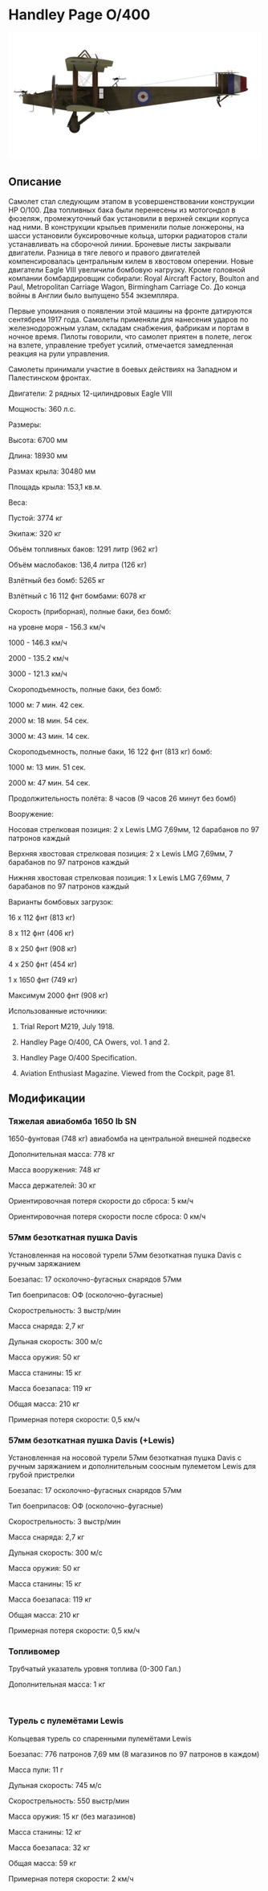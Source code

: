 # Handley Page O/400
  

  
![handleypage400](../images/handleypage400.png)
  

  
## Описание
  

  
Самолет стал следующим этапом в усовершенствовании конструкции HP O/100. Два топливных бака были перенесены из мотогондол в фюзеляж, промежуточный бак установили в верхней секции корпуса над ними. В конструкции крыльев применили полые лонжероны, на шасси установили буксировочные кольца, шторки радиаторов стали устанавливать на сборочной линии. Броневые листы закрывали двигатели. Разница в тяге левого и правого двигателей компенсировалась центральным килем в хвостовом оперении. Новые двигатели Eagle VIII увеличили бомбовую нагрузку. Кроме головной компании бомбардировщик собирали: Royal Aircraft Factory, Boulton and Paul, Metropolitan Carriage Wagon, Birmingham Carriage Co. До конца войны в Англии было выпущено 554 экземпляра.
  
Первые упоминания о появлении этой машины на фронте датируются сентябрем 1917 года. Самолеты применяли для нанесения ударов по железнодорожным узлам, складам снабжения, фабрикам и портам в ночное время. Пилоты говорили, что самолет приятен в полете, легок на взлете, управление требует усилий, отмечается замедленная реакция на рули управления.
  
Самолеты принимали участие в боевых действиях на Западном и Палестинском фронтах.
  

  

  
Двигатели: 2 рядных 12-цилиндровых Eagle VIII
  
Мощность: 360 л.с.
  

  
Размеры:
  
Высота: 6700 мм
  
Длина: 18930 мм
  
Размах крыла: 30480 мм
  
Площадь крыла: 153,1 кв.м.
  

  
Веса:
  
Пустой: 3774 кг 
  
Экипаж: 320 кг
  
Объём топливных баков: 1291 литр (962 кг)
  
Объём маслобаков: 136,4 литра (126 кг)
  
Взлётный без бомб: 5265 кг
  
Взлётный с 16 112 фнт бомбами: 6078 кг
  

  
Скорость (приборная), полные баки, без бомб:
  
на уровне моря - 156.3 км/ч
  
1000 - 146.3 км/ч
  
2000 - 135.2 км/ч
  
3000 - 121.3 км/ч
  

  
Скороподъемность, полные баки, без бомб:
  
1000 м: 7 мин. 42 сек.
  
2000 м: 18 мин. 54 сек.
  
3000 м: 43 мин. 14 сек.
  

  
Скороподъемность, полные баки, 16 122 фнт (813 кг) бомб:
  
1000 м: 13 мин. 51 сек.
  
2000 м: 47 мин. 54 сек.
  

  
Продолжительность полёта: 8 часов (9 часов 26 минут без бомб)
  

  
Вооружение:
  
Носовая стрелковая позиция: 2 х Lewis LMG 7,69мм, 12 барабанов по 97 патронов каждый
  
Верхняя хвостовая стрелковая позиция: 2 х Lewis LMG 7,69мм, 7 барабанов по 97 патронов каждый
  
Нижняя хвостовая стрелковая позиция: 1 х Lewis LMG 7,69мм, 7 барабанов по 97 патронов каждый
  

  
Варианты бомбовых загрузок:
  
16 x 112 фнт (813 кг)
  
8 x 112 фнт (406 кг)
  
8 x 250 фнт (908 кг)
  
4 x 250 фнт (454 кг)
  
1 x 1650 фнт (749 кг)
  

  
Максимум 2000 фнт (908 кг)
  

  
Использованные источники:
  
1) Trial Report M219, July 1918.
  
2) Handley Page O/400, CA Owers, vol. 1 and 2.
  
3) Handley Page O/400 Specification.
  
4) Aviation Enthusiast Magazine. Viewed from the Cockpit, page 81.
  

  
## Модификации
  

  
  
### Тяжелая авиабомба 1650 lb SN
  

  
1650-фунтовая (748 кг) авиабомба на центральной внешней подвеске
  
Дополнительная масса: 778 кг
  
Масса вооружения: 748 кг
  
Масса держателей: 30 кг
  
Ориентировочная потеря скорости до сброса: 5 км/ч
  
Ориентировочная потеря скорости после сброса: 0 км/ч﻿
  
  
### 57мм безоткатная пушка Davis
  

  
Установленная на носовой турели 57мм безоткатная пушка Davis с ручным заряжанием
  
Боезапас: 17 осколочно-фугасных снарядов 57мм
  
Тип боеприпасов: ОФ (осколочно-фугасные)
  
Скорострельность: 3 выстр/мин
  
Масса снаряда: 2,7 кг
  
Дульная скорость: 300 м/с
  
Масса оружия: 50 кг
  
Масса станины: 15 кг
  
Масса боезапаса: 119 кг
  
Общая масса: 210 кг
  
Примерная потеря скорости: 0,5 км/ч﻿
  
  
### 57мм безоткатная пушка Davis (+Lewis)
  

  
Установленная на носовой турели 57мм безоткатная пушка Davis с ручным заряжанием и дополнительным соосным пулеметом Lewis для грубой пристрелки
  
Боезапас: 17 осколочно-фугасных снарядов 57мм
  
Тип боеприпасов: ОФ (осколочно-фугасные)
  
Скорострельность: 3 выстр/мин
  
Масса снаряда: 2,7 кг
  
Дульная скорость: 300 м/с
  
Масса оружия: 50 кг
  
Масса станины: 15 кг
  
Масса боезапаса: 119 кг
  
Общая масса: 210 кг
  
Примерная потеря скорости: 0,5 км/ч﻿
  
  
### Топливомер
  

  
Трубчатый указатель уровня топлива (0-300 Гал.)
  
Дополнительная масса: 1 кг
  
﻿
  
  
### Турель с пулемётами Lewis
  

  
Кольцевая турель со спаренными пулемётами Lewis
  
Боезапас: 776 патронов 7,69 мм (8 магазинов по 97 патронов в каждом)
  
Масса пули: 11 г
  
Дульная скорость: 745 м/с
  
Скорострельность: 550 выстр/мин
  
Масса оружия: 15 кг (без магазинов)
  
Масса станины: 12 кг
  
Масса боезапаса: 32 кг
  
Общая масса: 59 кг
  
Примерная потеря скорости: 2 км/ч  